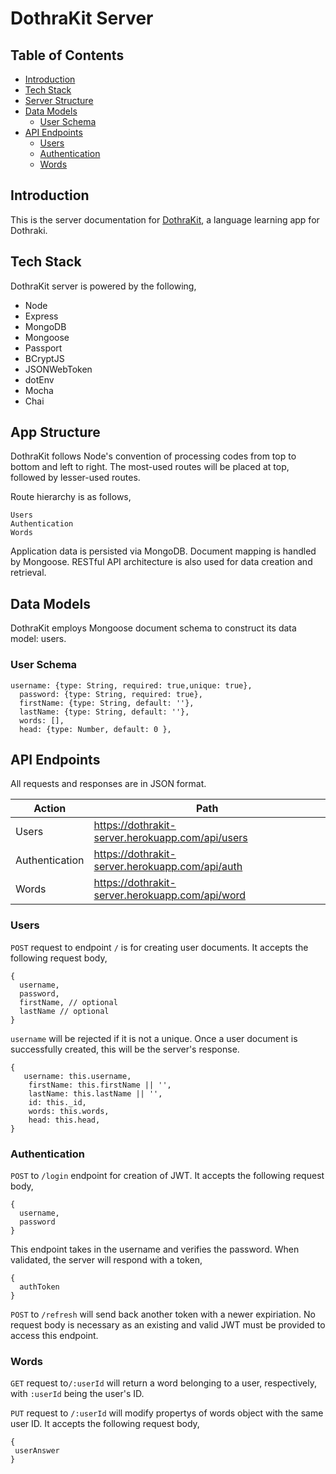# DothraKit Server

## Table of Contents
- [Introduction](#introduction)
- [Tech Stack](#tech-stack)
- [Server Structure](#app-structure)
- [Data Models](#data-models)
  - [User Schema](#user-schema)
- [API Endpoints](#api-endpoints)
  - [Users](#users)
  - [Authentication](#authentication)
  - [Words](#words)
 

## Introduction
This is the server documentation for [DothraKit](https://dothrakit.herokuapp.com/), a language learning app for Dothraki.

## Tech Stack
DothraKit server is powered by the following,
* Node
* Express
* MongoDB
* Mongoose
* Passport
* BCryptJS
* JSONWebToken
* dotEnv
* Mocha
* Chai

## App Structure
DothraKit follows Node's convention of processing codes from top to bottom and left to right. The most-used routes will be placed at top, followed by lesser-used routes.

Route hierarchy is as follows,
```
Users
Authentication
Words
```

Application data is persisted via MongoDB. Document mapping is handled by Mongoose. RESTful API architecture is also used for data creation and retrieval.

## Data Models
DothraKit employs Mongoose document schema to construct its data model: users.

### User Schema
```
username: {type: String, required: true,unique: true},
  password: {type: String, required: true},
  firstName: {type: String, default: ''},
  lastName: {type: String, default: ''},
  words: [],
  head: {type: Number, default: 0 },
```

## API Endpoints
All requests and responses are in JSON format.

Action | Path |
--- | --- |
Users | https://dothrakit-server.herokuapp.com/api/users |
Authentication | https://dothrakit-server.herokuapp.com/api/auth |
Words | https://dothrakit-server.herokuapp.com/api/word |


### Users
`POST` request to endpoint `/` is for creating user documents. It accepts the following request body,
```
{
  username,
  password,
  firstName, // optional
  lastName // optional
}
```
`username` will be rejected if it is not a unique. Once a user document is successfully created, this will be the server's response.
```
{
   username: this.username,
    firstName: this.firstName || '',
    lastName: this.lastName || '',
    id: this._id,
    words: this.words,
    head: this.head,
}
```

### Authentication
`POST` to `/login` endpoint for creation of JWT. It accepts the following request body,
```
{
  username,
  password
}
```
This endpoint takes in the username and verifies the password. When validated, the server will respond with a token,
```
{
  authToken
}
```

`POST` to `/refresh` will send back another token with a newer expiriation. No request body is necessary as an existing and valid JWT must be provided to access this endpoint.

### Words
`GET` request to`/:userId` will return a word belonging to a user, respectively, with `:userId` being the user's ID.

`PUT` request to `/:userId` will modify propertys of words object with the same user ID. It accepts the following request body,
```
{
 userAnswer
}
```

